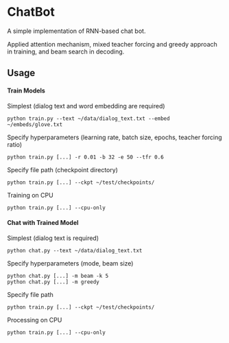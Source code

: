 # ChatBot
A simple implementation of RNN-based chat bot.

Applied attention mechanism, mixed teacher forcing and greedy approach in training, and beam search in decoding.

## Usage

#### Train Models

Simplest (dialog text and word embedding are required)

    python train.py --text ~/data/dialog_text.txt --embed ~/embeds/glove.txt

Specify hyperparameters (learning rate, batch size, epochs, teacher forcing ratio)

    python train.py [...] -r 0.01 -b 32 -e 50 --tfr 0.6

Specify file path (checkpoint directory)

    python train.py [...] --ckpt ~/test/checkpoints/
    
Training on CPU

    python train.py [...] --cpu-only
    

#### Chat with Trained Model

Simplest (dialog text is required)

    python chat.py --text ~/data/dialog_text.txt
    
Specify hyperparameters (mode, beam size)

    python chat.py [...] -m beam -k 5
    python chat.py [...] -m greedy
    
Specify file path

    python train.py [...] --ckpt ~/test/checkpoints/
    
Processing on CPU

    python train.py [...] --cpu-only